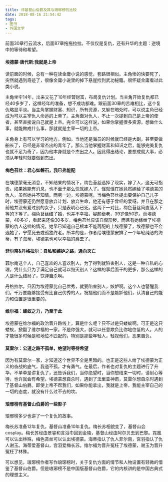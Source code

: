 ```yaml
---
title: 评基督山伯爵及其与琅琊榜的比较
date: 2018-08-16 21:54:42
tags:
- 图书
- 外国文学
---
```


前面30章行云流水，后面87章拖拖拉拉。不仅仅是复仇，还有升华的主题：逆境中的等待和希望。

#### 埃德蒙·唐代斯:我就是上帝

读前面的时候，总有一种在读金庸小说的感觉，套路很相似。主角惨的快要死了，突然就遇到奇迹了，很像金庸小说里的掉下悬崖捡到武功秘籍。很怀疑金庸看过此类小说。

主角坐牢14年，出来又花了10年经营财富，布局复仇计划。当主角开始复仇都已经40多岁了，这样经年的准备，想不成功都难。跟前面30章的苦难相比，这个复仇略显平淡。当主角掌握财富、知识，所有资源，又躲在暗处时，可以说主角已经成为可以主宰仇人命运的上帝了。主角面对仇人，不止一次提到自己是上帝的使者，甚至直接说自己就是上帝。完全可以这样说，如果你掌握很多资源，想做什么事，就能做成什么事，那就就是主宰一切的上帝。

主角身上有可以学习的地方。例如，当他还是海员的时候就已经是大副，甚至要做船长了，已经是非常杰出的青年了。那么当他掌握财富和知识之后，能够完美复仇也就不足为奇了，因为他本身就是个杰出之人。因此得出结论，要想成就大事，必须从年轻时就要做到杰出。

#### 梅色苔丝：君心如磐石，我已弗能配

在埃德蒙毫无消息，不知结果的情况下，梅色苔丝选择了现实，嫁了人，这无可指责。如果她能有消息，也不至于那么快就嫁人了。怪就怪在她竟然嫁给了埃德蒙的仇人，虽然她并不知情。而另一边，埃德蒙呢，当梅色苔丝提出要保护自己儿子时，埃德蒙还仍然愿意放弃计划、放弃生命，他还有感于曾经的爱呀。并且在那之前他并没有爱过别的女子，只是表明心已死。这两下一对比，梅色苔丝简直落入下等的下等了。梅色苔丝结了婚，也并不幸福，容颜衰老，39岁像50岁。而埃德蒙，40多岁，看起来还像30多岁。梅色苔丝应该自惭形秽，而且有她嫁给了埃德蒙的仇人这样的情况，她早已知道自己根本不能再配的上埃德蒙了，埃德蒙也不会选她了，宁愿死去或孤独终老。所幸的是，作者给埃德蒙安排了一个年轻纯洁的海蒂，有了海蒂，埃德蒙也可以幸福的离去了。

#### 菲尔南&丹格拉尔：自私和嫉妒之路，通向灭亡

菲尔南这个人，自己喜欢的人喜欢别人，为了得到就陷害别人，这是一种自私的心理。凭什么只为了满足自己就可以毁灭别人？这样的事后面干的更多，那么这样的人是什么结局了，饮弹自杀啊。

丹格拉尔，只因为埃德蒙比自己优秀，就要陷害别人，嫉妒啊。这个人也警醒我们，千万要能够接受有比自己优秀的人，祝福他们而不是嫉妒他们，认清自己的能力和位置是很重要的。

#### 维尔福：蝼蚁之力，乃至于此

埃德蒙在维尔福的政治晋升路线上，算是什么呢？只不过是只蝼蚁啊。可正是这只蝼蚁，掀翻了维尔福的一家。不是你强大，就可以任意欺负比你地位低的人。人的才能很多时候是和地位不匹配的，特别是那些年轻人，轻视他们，恶果自负。

#### 莫雷尔：公道之路不孤单，绝望时等待希望

因为有莫雷尔一家，才知道这个世界不全是黑暗的。也正是这些人给了埃德蒙为正义的奋战的底气，我道不孤，才有勇气。在最后，作者也对复仇的主题进行了升华，不单单是讲复仇了，还告诉我们，当你绝望时，当你想结束一切时，请耐心等待，也许就会有希望。埃德蒙想自杀时，遇到了法里亚神甫，莫雷尔想自杀时遇到了基督山伯爵。即使上帝不帮我们，如果你能拿出，我就是上帝，我能主宰自己的一切的态度，就没有什么过不去的坎。

#### 琅琊榜有基督山伯爵的一些影子

琅琊榜多少也讲了一个复仇的故事。

梅长苏准备12年复仇，基督山准备10年复仇。梅长苏相貌变了，基督山会cosplay。梅长苏经由景睿和言浴巾回到金陵，基督山经由阿尔贝去到巴黎。霓凰可以认出林殊，梅色苔丝可以认出埃德蒙。海蒂指认了仇人菲尔南，宫羽指认了仇人谢玉。海蒂爱基督山，宫羽爱梅长苏。维尔福为晋升冤枉了埃德蒙，谢玉为晋升冤枉了林殊。

可以想见，琅琊榜作者写作琅琊榜时，关于复仇方面的情节和人物设置有轻微的借鉴了基督山伯爵。但是琅琊榜不是中国版基督山伯爵，它的内核讲的是中国古典式的理想主义。
